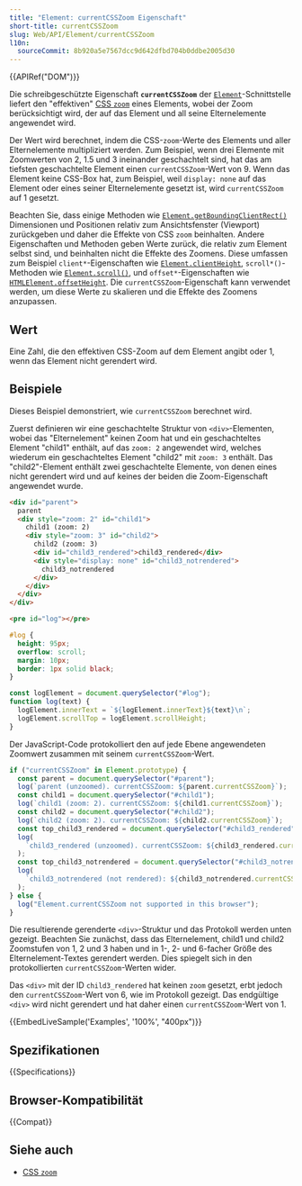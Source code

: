 ```yaml
---
title: "Element: currentCSSZoom Eigenschaft"
short-title: currentCSSZoom
slug: Web/API/Element/currentCSSZoom
l10n:
  sourceCommit: 8b920a5e7567dcc9d642dfbd704b0ddbe2005d30
---
```


{{APIRef("DOM")}}

Die schreibgeschützte Eigenschaft **`currentCSSZoom`** der [`Element`](/de/docs/Web/API/Element)-Schnittstelle liefert den "effektiven" [CSS `zoom`](/de/docs/Web/CSS/zoom) eines Elements, wobei der Zoom berücksichtigt wird, der auf das Element und all seine Elternelemente angewendet wird.

Der Wert wird berechnet, indem die CSS-`zoom`-Werte des Elements und aller Elternelemente multipliziert werden. Zum Beispiel, wenn drei Elemente mit Zoomwerten von 2, 1.5 und 3 ineinander geschachtelt sind, hat das am tiefsten geschachtelte Element einen `currentCSSZoom`-Wert von 9. Wenn das Element keine CSS-Box hat, zum Beispiel, weil `display: none` auf das Element oder eines seiner Elternelemente gesetzt ist, wird `currentCSSZoom` auf 1 gesetzt.

Beachten Sie, dass einige Methoden wie [`Element.getBoundingClientRect()`](/de/docs/Web/API/Element/getBoundingClientRect) Dimensionen und Positionen relativ zum Ansichtsfenster (Viewport) zurückgeben und daher die Effekte von CSS `zoom` beinhalten. Andere Eigenschaften und Methoden geben Werte zurück, die relativ zum Element selbst sind, und beinhalten nicht die Effekte des Zoomens. Diese umfassen zum Beispiel `client*`-Eigenschaften wie [`Element.clientHeight`](/de/docs/Web/API/Element/clientHeight), `scroll*()`-Methoden wie [`Element.scroll()`](/de/docs/Web/API/Element/scroll), und `offset*`-Eigenschaften wie [`HTMLElement.offsetHeight`](/de/docs/Web/API/HTMLElement/offsetHeight). Die `currentCSSZoom`-Eigenschaft kann verwendet werden, um diese Werte zu skalieren und die Effekte des Zoomens anzupassen.

## Wert

Eine Zahl, die den effektiven CSS-Zoom auf dem Element angibt oder 1, wenn das Element nicht gerendert wird.

## Beispiele

Dieses Beispiel demonstriert, wie `currentCSSZoom` berechnet wird.

Zuerst definieren wir eine geschachtelte Struktur von `<div>`-Elementen, wobei das "Elternelement" keinen Zoom hat und ein geschachteltes Element "child1" enthält, auf das `zoom: 2` angewendet wird, welches wiederum ein geschachteltes Element "child2" mit `zoom: 3` enthält. Das "child2"-Element enthält zwei geschachtelte Elemente, von denen eines nicht gerendert wird und auf keines der beiden die Zoom-Eigenschaft angewendet wurde.

```html
<div id="parent">
  parent
  <div style="zoom: 2" id="child1">
    child1 (zoom: 2)
    <div style="zoom: 3" id="child2">
      child2 (zoom: 3)
      <div id="child3_rendered">child3_rendered</div>
      <div style="display: none" id="child3_notrendered">
        child3_notrendered
      </div>
    </div>
  </div>
</div>
```

```html hidden
<pre id="log"></pre>
```

```css hidden
#log {
  height: 95px;
  overflow: scroll;
  margin: 10px;
  border: 1px solid black;
}
```

```js hidden
const logElement = document.querySelector("#log");
function log(text) {
  logElement.innerText = `${logElement.innerText}${text}\n`;
  logElement.scrollTop = logElement.scrollHeight;
}
```

Der JavaScript-Code protokolliert den auf jede Ebene angewendeten Zoomwert zusammen mit seinem `currentCSSZoom`-Wert.

```js
if ("currentCSSZoom" in Element.prototype) {
  const parent = document.querySelector("#parent");
  log(`parent (unzoomed). currentCSSZoom: ${parent.currentCSSZoom}`);
  const child1 = document.querySelector("#child1");
  log(`child1 (zoom: 2). currentCSSZoom: ${child1.currentCSSZoom}`);
  const child2 = document.querySelector("#child2");
  log(`child2 (zoom: 2). currentCSSZoom: ${child2.currentCSSZoom}`);
  const top_child3_rendered = document.querySelector("#child3_rendered");
  log(
    `child3_rendered (unzoomed). currentCSSZoom: ${child3_rendered.currentCSSZoom}`,
  );
  const top_child3_notrendered = document.querySelector("#child3_notrendered");
  log(
    `child3_notrendered (not rendered): ${child3_notrendered.currentCSSZoom}`,
  );
} else {
  log("Element.currentCSSZoom not supported in this browser");
}
```

Die resultierende gerenderte `<div>`-Struktur und das Protokoll werden unten gezeigt. Beachten Sie zunächst, dass das Elternelement, child1 und child2 Zoomstufen von 1, 2 und 3 haben und in 1-, 2- und 6-facher Größe des Elternelement-Textes gerendert werden. Dies spiegelt sich in den protokollierten `currentCSSZoom`-Werten wider.

Das `<div>` mit der ID `child3_rendered` hat keinen `zoom` gesetzt, erbt jedoch den `currentCSSZoom`-Wert von 6, wie im Protokoll gezeigt. Das endgültige `<div>` wird nicht gerendert und hat daher einen `currentCSSZoom`-Wert von 1.

{{EmbedLiveSample('Examples', '100%', "400px")}}

## Spezifikationen

{{Specifications}}

## Browser-Kompatibilität

{{Compat}}

## Siehe auch

- [CSS `zoom`](/de/docs/Web/CSS/zoom)
